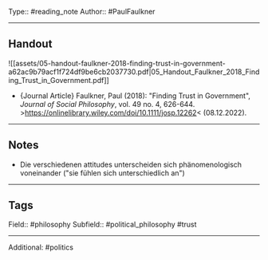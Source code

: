 Type:: #reading_note
Author:: #PaulFaulkner 
___
## Handout

![[assets/05-handout-faulkner-2018-finding-trust-in-government-a62ac9b79acf1f724df9be6cb2037730.pdf|05_Handout_Faulkner_2018_Finding_Trust_in_Government.pdf]]

- {Journal Article} Faulkner, Paul (2018): "Finding Trust in Government", *Journal of Social Philosophy*, vol. 49 no. 4,  626-644. >https://onlinelibrary.wiley.com/doi/10.1111/josp.12262< (08.12.2022).
___
## Notes

- Die verschiedenen attitudes unterscheiden sich phänomenologisch voneinander ("sie fühlen sich unterschiedlich an")

___
## Tags

Field:: #philosophy 
Subfield:: #political_philosophy #trust
___
Additional: #politics